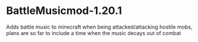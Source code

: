 # BattleMusicmod-1.20.1
Adds battle music to minecraft when being attacked/attacking hostile mobs, plans are so far to include a time when the music decays out of combat
